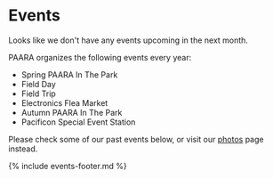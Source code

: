 # Events

Looks like we don't have any events upcoming in the next month.

PAARA organizes the following events every year:
* Spring PAARA In The Park
* Field Day
* Field Trip
* Electronics Flea Market
* Autumn PAARA In The Park
* Pacificon Special Event Station

Please check some of our past events below, or visit our [photos](/photos.html) page instead.

{% include events-footer.md %}
